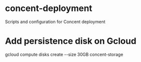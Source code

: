 # concent-deployment
Scripts and configuration for Concent deployment

# Add persistence disk on Gcloud
gcloud compute disks create --size 30GB concent-storage
